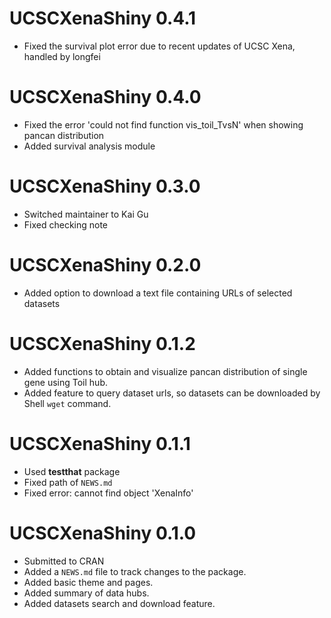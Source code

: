 # UCSCXenaShiny 0.4.1

* Fixed the survival plot error due to recent updates of UCSC Xena, handled by longfei

# UCSCXenaShiny 0.4.0

* Fixed the error 'could not find function vis_toil_TvsN' when showing pancan distribution
* Added survival analysis module

# UCSCXenaShiny 0.3.0

* Switched maintainer to Kai Gu
* Fixed checking note

# UCSCXenaShiny 0.2.0

* Added option to download a text file containing URLs of selected datasets

# UCSCXenaShiny 0.1.2

* Added functions to obtain and visualize pancan distribution of single gene using Toil hub.
* Added feature to query dataset urls, so datasets can be downloaded by Shell `wget` command.

# UCSCXenaShiny 0.1.1

* Used **testthat** package
* Fixed path of `NEWS.md`
* Fixed error: cannot find object 'XenaInfo'

# UCSCXenaShiny 0.1.0

* Submitted to CRAN
* Added a `NEWS.md` file to track changes to the package.
* Added basic theme and pages.
* Added summary of data hubs.
* Added datasets search and download feature.

